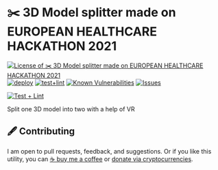 # ✂️ 3D Model splitter made on EUROPEAN HEALTHCARE HACKATHON 2021

<!--Badges-->

[![License of ✂️ 3D Model splitter made on EUROPEAN HEALTHCARE HACKATHON 2021](https://img.shields.io/github/license/hejny/model-splitter.svg?style=flat)](https://github.com/hejny/model-splitter/blob/main/LICENSE)
[![deploy](https://github.com/hejny/model-splitter/actions/workflows/deploy.yml/badge.svg)](https://github.com/hejny/model-splitter/actions/workflows/deploy.yml)
[![test+lint](https://github.com/hejny/model-splitter/actions/workflows/test+lint.yml/badge.svg)](https://github.com/hejny/model-splitter/actions/workflows/test+lint.yml)
[![Known Vulnerabilities](https://snyk.io/test/github/hejny/model-splitter/badge.svg)](https://snyk.io/test/github/hejny/model-splitter)
[![Issues](https://img.shields.io/github/issues/hejny/model-splitter.svg?style=flat)](https://github.com/hejny/model-splitter/issues)

<!--/Badges-->

[![Test + Lint](https://github.com/hejny/model-splitter/actions/workflows/test+lint.yml/badge.svg)](https://github.com/hejny/model-splitter/actions/workflows/test+lint.yml)

Split one 3D model into two with a help of VR



<!--Contributing-->

## 🖋️ Contributing

I am open to pull requests, feedback, and suggestions. Or if you like this utility, you can [☕ buy me a coffee](https://www.buymeacoffee.com/hejny) or [donate via cryptocurrencies](https://github.com/hejny/hejny/blob/main/documents/crypto.md).

<!--/Contributing-->